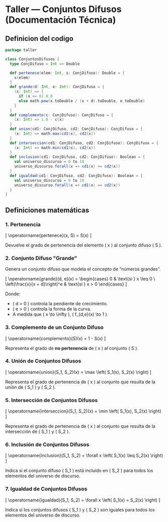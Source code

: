 # Taller — Conjuntos Difusos (Documentación Técnica)

## Definicion del codigo 

```scala
package taller

class ConjuntosDifusos {
  type ConjDifuso = Int => Double

  def pertenece(elem: Int, s: ConjDifuso): Double = {
    s(elem)
  }
  def grande(d: Int, e: Int): ConjDifuso = {
    (x: Int) => {
      if (x <= 0) 0.0
      else math.pow(x.toDouble / (x + d).toDouble, e.toDouble)
    }
  }
  def complemento(c: ConjDifuso): ConjDifuso = {
    (x: Int) => 1.0 - c(x)
  }
  def union(cd1: ConjDifuso, cd2: ConjDifuso): ConjDifuso = {
    (x: Int) => math.max(cd1(x), cd2(x))
  }
  def interseccion(cd1: ConjDifuso, cd2: ConjDifuso): ConjDifuso = {
    (x: Int) => math.min(cd1(x), cd2(x))
  }
  def inclusion(cd1: ConjDifuso, cd2: ConjDifuso): Boolean = {
    val universo_discurso = 0 to 10
    universo_discurso.forall(x => cd1(x) <= cd2(x))
  }
  def igualdad(cd1: ConjDifuso, cd2: ConjDifuso): Boolean = {
    val universo_discurso = 0 to 10
    universo_discurso.forall(x => cd1(x) == cd2(x))
  }
}
```

## Definiciones matemáticas

### 1. Pertenencia

\[
\operatorname{pertenece}(x, S) = S(x)
\]

Devuelve el grado de pertenencia del elemento \( x \) al conjunto difuso \( S \).

### 2. Conjunto Difuso "Grande"

Genera un conjunto difuso que modela el concepto de “números grandes”.

\[
\operatorname{grande}(d, e)(x) =
\begin{cases}
0 & \text{si } x \leq 0 \\
\left(\frac{x}{x + d}\right)^e & \text{si } x > 0
\end{cases}
\]

Donde:
- \( d > 0 \) controla la pendiente de crecimiento.
- \( e > 0 \) controla la forma de la curva.
- A medida que \( x \to \infty \), \( f_{d,e}(x) \to 1 \).

### 3. Complemento de un Conjunto Difuso

\[
\operatorname{complemento}(S)(x) = 1 - S(x)
\]

Representa el grado de **no pertenencia** de \( x \) al conjunto \( S \).

### 4. Unión de Conjuntos Difusos

\[
\operatorname{union}(S_1, S_2)(x) = \max
\left( S_1(x), S_2(x) \right)
\]

Representa el grado de pertenencia de \( x \) al conjunto que resulta de la unión de \( S_1 \) y \( S_2 \).

### 5. Intersección de Conjuntos Difusos

\[
\operatorname{interseccion}(S_1, S_2)(x) = \min
\left( S_1(x), S_2(x) \right)
\]

Representa el grado de pertenencia de \( x \) al conjunto que resulta de la intersección de \( S_1 \) y \( S_2 \).

### 6. Inclusión de Conjuntos Difusos

\[
\operatorname{inclusion}(S_1, S_2) = \forall x
\left( S_1(x) \leq S_2(x) \right)
\]

Indica si el conjunto difuso \( S_1 \) está incluido en \( S_2 \) para todos los elementos del universo de discurso.

### 7. Igualdad de Conjuntos Difusos

\[
\operatorname{igualdad}(S_1, S_2) = \forall x
\left( S_1(x) = S_2(x) \right)
\]

Indica si los conjuntos difusos \( S_1 \) y \( S_2 \) son iguales para todos los elementos del universo de discurso.

